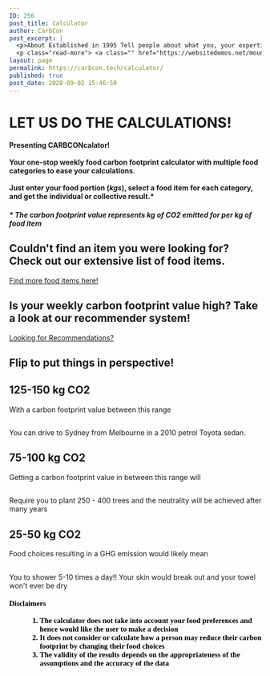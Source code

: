 ```yaml
---
ID: 256
post_title: Calculator
author: CarbCon
post_excerpt: |
  <p>About Established in 1995 Tell people about what you, your expertise and experience.  Think about what you would want to see on this page if you were looking at an about page.  This is your chance to tell about how you are qualified to serve them.Nulla hendrerit metus et tincidunt tristique. Fusce molestie commodo mauris, &hellip;</p>
  <p class="read-more"> <a class="" href="https://websitedemos.net/mountain/about/"> <span class="screen-reader-text">About</span> Read More &raquo;</a></p>
layout: page
permalink: https://carbcon.tech/calculator/
published: true
post_date: 2020-09-02 15:46:50
---
```

<h1><b>LET US DO THE CALCULATIONS!</b></h1>		
			<h4>Presenting<b> CARBCONcalator! </b><br><br>Your one-stop weekly food carbon footprint calculator with multiple food categories to ease your calculations. <br><br>Just enter your food portion (<i>kgs</i>), select a food item for each category, and get the individual or collective result.*<br></h4>		
			<h4><i>* The carbon footprint value represents kg of CO2 emitted for per kg of food item</i></h4>		
			<h2>Couldn't find an item you were looking for? Check out our extensive list of food items.</h2>		
            <a href="https://carbcon.tech/table/" data-text="">
                    Find more food items here!
            </a>
			<h2>Is your weekly carbon footprint value high? Take a look at our recommender system!</h2>		
            <a href="https://carbcon.tech/recom/" data-text="">
                    Looking for Recommendations?
            </a>
			<h2>Flip to put things in perspective!</h2>		
                                <h2>125-150 kg CO2</h2>
                                    <p><p>With a carbon footprint value between this range</p></p>
                                <h2></h2>
                                    <p><p>You can drive to Sydney from Melbourne in a 2010 petrol Toyota sedan.</p></p>
                                <h2>75-100 kg CO2</h2>
                                    <p><p>Getting a carbon footprint value in between this range will</p></p>
                                <h2></h2>
                                    <p><p>Require you to plant 250 - 400 trees and the neutrality will be achieved after many years</p></p>
                                <h2>25-50 kg CO2</h2>
                                    <p><p>Food choices resulting in a GHG emission would likely mean</p></p>
                                <h2></h2>
                                    <p><p>You to shower 5-10 times a day!! Your skin would break out and your towel won't ever be dry</p></p>
			<h5><p lang="en-US" style="caret-color: rgb(0, 0, 0); color: rgb(0, 0, 0); font-style: normal; white-space: normal; margin: 0in; font-family: Calibri; font-size: 11pt;"><b>Disclaimers</b></p><br><ol type="1" style="caret-color: rgb(0, 0, 0); color: rgb(0, 0, 0); font-style: normal; white-space: normal; margin-left: 0.375in; direction: ltr; unicode-bidi: embed; margin-top: 0in; margin-bottom: 0in; font-family: Calibri; font-size: 11pt;"><li value="1" lang="en-US" style="vertical-align: middle;">The calculator does not take into account your food preferences and hence would like the user to make a decision</li><li style="vertical-align: middle;">It does not consider or calculate how a person may reduce their carbon footprint by changing their food choices</li><li style="vertical-align: middle;">The validity of the results depends on the appropriateness of the assumptions and the accuracy of the data</li></ol></h5>